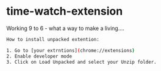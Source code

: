 # time-watch-extension
Working 9 to 6 - what a way to make a living....


```sh
How to install unpacked extention:

1. Go to [your extrntions](chrome://extensions)
2. Enable developer mode
3. Click on Load Unpacked and select your Unzip folder.
```
